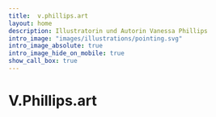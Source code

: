 ```yaml
---
title:  v.phillips.art 
layout: home
description: Illustratorin und Autorin Vanessa Phillips
intro_image: "images/illustrations/pointing.svg"
intro_image_absolute: true
intro_image_hide_on_mobile: true
show_call_box: true
---
```


# V.Phillips.art
